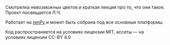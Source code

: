 Смотрелка невозможных цветов и краткая лекция про то, что они такое.
Проект посвящается Л.Ч.

Работает на [renPy](https://renpy.org) и может быть собрана под все
основные платформы.

Код распространяется на условиях лицензии MIT, ассеты  — на условиях
лицензии CC-BY 4.0

